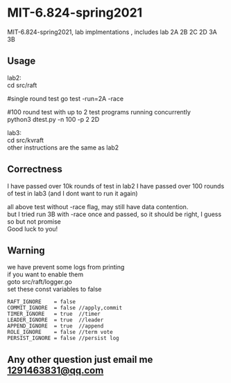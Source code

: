# MIT-6.824-spring2021
MIT-6.824-spring2021, lab implmentations , includes lab 2A 2B 2C 2D 3A 3B

## Usage
lab2:  
cd src/raft  
  
#single round test 
go test -run=2A -race  
  
#100 round test with up to 2 test programs running concurrently  
python3 dtest.py -n 100 -p 2 2D  

lab3:  
cd src/kvraft  
other instructions are the same as lab2  

## Correctness
I have passed over 10k rounds of test in lab2 
I have passed over 100 rounds of test in lab3 (and I dont want to run it again)  
  
all above test without -race flag, may still have data contention.  
but I tried run 3B with -race once and passed, so it should be right, I guess so but not promise  
Good luck to you!  


## Warning
we have prevent some logs from printing  
if you want to enable them  
goto src/raft/logger.go  
set these const variables to false  
```  
RAFT_IGNORE    = false
COMMIT_IGNORE  = false //apply,commit
TIMER_IGNORE   = true  //timer
LEADER_IGNORE  = true  //leader
APPEND_IGNORE  = true  //append
ROLE_IGNORE    = false //term vote
PERSIST_IGNORE = false //persist log
```  

## Any other question just email me 1291463831@qq.com



